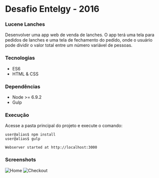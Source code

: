 # Desafio Entelgy - 2016

### Lucene Lanches

Desenvolver uma app web de venda de lanches. O app terá uma tela para pedidos de lanches e uma tela de fechamento do pedido, onde o usuário pode dividir o valor total entre um número variável de pessoas.

### Tecnologias
* ES6
* HTML & CSS

### Dependências
* Node >= 6.9.2
* Gulp

### Execução
Acesse a pasta principal do projeto e execute o comando:
```shell
user@alias$ npm install
user@alias$ gulp

Webserver started at http://localhost:3000
```

### Screenshots
![Home](https://lh4.googleusercontent.com/MpzEr2Zb_JdpWrDc3HexKUlzqbIS5mjdxdaJ4gG3gKBziOHqZGzplDBzFeQqnJ368CIMRZPYtHCE0Wg=w1366-h596-rw "Tela home")
![Checkout](https://lh3.googleusercontent.com/g-2IaDxg4USucGGZg7LGJcujOETM99irD8WZH1QRqNbnjIVVxIU3eJBFGa-W5jS2G1PGZMBIV3bij6w=w1366-h596-rw "Tela de fechamento de pedido")
